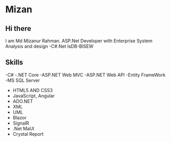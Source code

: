 # Mizan

## Hi there

I am Md Mizanur Rahman. ASP.Net Developer with Enterprise System Analysis and design -C#.Net IsDB-BISEW

## Skills
-C#
-.NET Core
-ASP.NET Web MVC
-ASP.NET Web API
-Entity FrameWork
-MS SQL Server
- HTML5 AND CSS3
- JavaScript, Angular
- ADO.NET
- XML
- UML
- Blazor
- SignalR
- .Net MaUI
- Crystal Report
